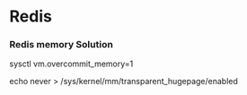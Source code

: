 # Redis 

### Redis memory Solution

sysctl vm.overcommit_memory=1

echo never > /sys/kernel/mm/transparent_hugepage/enabled 